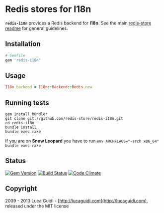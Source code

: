# Redis stores for I18n

__`redis-i18n`__ provides a Redis backend for __I18n__. See the main [redis-store readme](https://github.com/redis-store/redis-store) for general guidelines.

## Installation

```ruby
# Gemfile
gem 'redis-i18n'
```

## Usage

```ruby
I18n.backend = I18n::Backend::Redis.new
```

## Running tests

```shell
gem install bundler
git clone git://github.com/redis-store/redis-i18n.git
cd redis-i18n
bundle install
bundle exec rake
```

If you are on **Snow Leopard** you have to run `env ARCHFLAGS="-arch x86_64" bundle exec rake`

## Status

[![Gem Version](https://badge.fury.io/rb/redis-i18n.svg)](http://badge.fury.io/rb/redis-i18n) 
[![Build Status](https://secure.travis-ci.org/redis-store/redis-i18n.svg?branch=master)](http://travis-ci.org/redis-store/redis-i18n?branch=master) 
[![Code Climate](https://codeclimate.com/github/redis-store/redis-i18n.svg)](https://codeclimate.com/github/redis-store/redis-i18n)

## Copyright

2009 - 2013 Luca Guidi - [http://lucaguidi.com](http://lucaguidi.com), released under the MIT license
